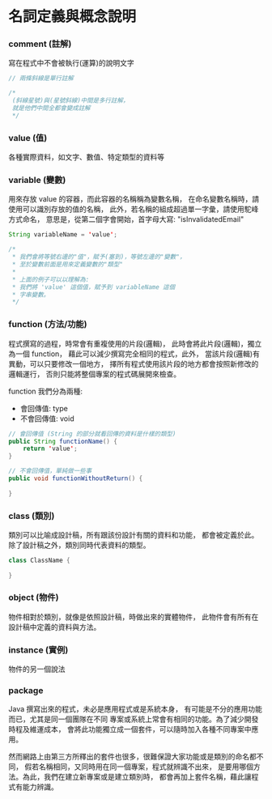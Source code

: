# 名詞定義與概念說明

### comment (註解)
寫在程式中不會被執行(運算)的說明文字
```java
// 兩條斜線是單行註解

/*
 (斜線星號)與(星號斜線)中間是多行註解，
 就是他們中間全都會變成註解
 */
```

### value (值)
各種實際資料，如文字、數值、特定類型的資料等

### variable (變數)
用來存放 value 的容器，而此容器的名稱稱為變數名稱，
在命名變數名稱時，請使用可以識別存放的值的名稱，
此外，若名稱的組成超過單一字彙，請使用駝峰方式命名，
意思是，從第二個字會開始，首字母大寫: "isInvalidatedEmail"
```java
String variableName = 'value';

/*
 * 我們會將等號右邊的"值"，賦予(塞到)，等號左邊的"變數"，
 * 至於變數前面是用來定義變數的"類型"
 * 
 * 上面的例子可以以理解為:
 * 我們將 'value' 這個值，賦予到 variableName 這個
 * 字串變數。
 */
```

### function (方法/功能)
程式撰寫的過程，時常會有重複使用的片段(邏輯)，
此時會將此片段(邏輯)，獨立為一個 function，
藉此可以減少撰寫完全相同的程式，此外，
當該片段(邏輯)有異動，可以只要修改一個地方，
擇所有程式使用該片段的地方都會按照新修改的邏輯運行，
否則只能將整個專案的程式碼展開來檢查。

function 我們分為兩種:
* 會回傳值: type
* 不會回傳值: void

```java
// 會回傳值 (String 的部分就看回傳的資料是什樣的類型)
public String functionName() {
    return 'value';
}

// 不會回傳值，單純做一些事
public void functionWithoutReturn() {
    
}
```

### class (類別)
類別可以比喻成設計稿，所有跟該份設計有關的資料和功能，
都會被定義於此。除了設計稿之外，類別同時代表資料的類型。

```java
class ClassName {
    
}
```

### object (物件)
物件相對於類別，就像是依照設計稿，時做出來的實體物件，
此物件會有所有在設計稿中定義的資料與方法。

### instance (實例)
物件的另一個說法

### package
Java 撰寫出來的程式，未必是應用程式或是系統本身，
有可能是不分的應用功能而已，尤其是同一個團隊在不同
專案或系統上常會有相同的功能。為了減少開發時程及維運成本，
會將此功能獨立成一個套件，可以隨時加入各種不同專案中應用。

然而網路上由第三方所釋出的套件也很多，很難保證大家功能或是類別的命名都不同，
假若名稱相同，又同時用在同一個專案，程式就辨識不出來，
是要用哪個方法。為此，我們在建立新專案或是建立類別時，
都會再加上套件名稱，藉此讓程式有能力辨識。

